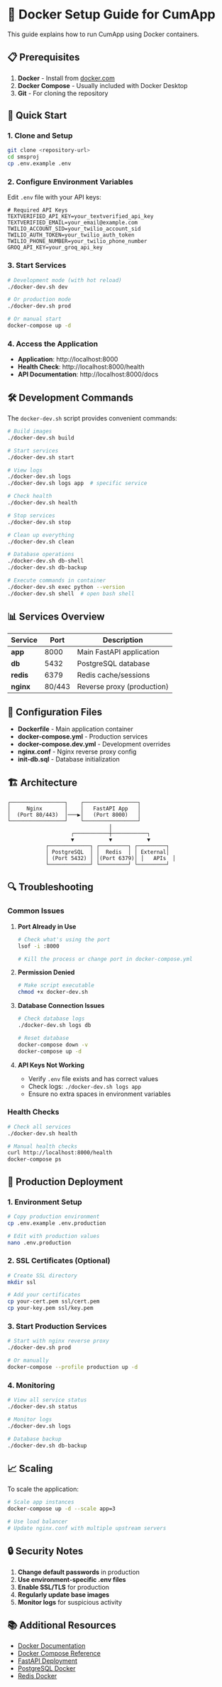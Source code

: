 # 🐳 Docker Setup Guide for CumApp

This guide explains how to run CumApp using Docker containers.

## 📋 Prerequisites

1. **Docker** - Install from [docker.com](https://www.docker.com/get-started)
2. **Docker Compose** - Usually included with Docker Desktop
3. **Git** - For cloning the repository

## 🚀 Quick Start

### 1. Clone and Setup
```bash
git clone <repository-url>
cd smsproj
cp .env.example .env
```

### 2. Configure Environment Variables
Edit `.env` file with your API keys:
```env
# Required API Keys
TEXTVERIFIED_API_KEY=your_textverified_api_key
TEXTVERIFIED_EMAIL=your_email@example.com
TWILIO_ACCOUNT_SID=your_twilio_account_sid
TWILIO_AUTH_TOKEN=your_twilio_auth_token
TWILIO_PHONE_NUMBER=your_twilio_phone_number
GROQ_API_KEY=your_groq_api_key
```

### 3. Start Services
```bash
# Development mode (with hot reload)
./docker-dev.sh dev

# Or production mode
./docker-dev.sh prod

# Or manual start
docker-compose up -d
```

### 4. Access the Application
- **Application**: http://localhost:8000
- **Health Check**: http://localhost:8000/health
- **API Documentation**: http://localhost:8000/docs

## 🛠 Development Commands

The `docker-dev.sh` script provides convenient commands:

```bash
# Build images
./docker-dev.sh build

# Start services
./docker-dev.sh start

# View logs
./docker-dev.sh logs
./docker-dev.sh logs app  # specific service

# Check health
./docker-dev.sh health

# Stop services
./docker-dev.sh stop

# Clean up everything
./docker-dev.sh clean

# Database operations
./docker-dev.sh db-shell
./docker-dev.sh db-backup

# Execute commands in container
./docker-dev.sh exec python --version
./docker-dev.sh shell  # open bash shell
```

## 📊 Services Overview

| Service | Port | Description |
|---------|------|-------------|
| **app** | 8000 | Main FastAPI application |
| **db** | 5432 | PostgreSQL database |
| **redis** | 6379 | Redis cache/sessions |
| **nginx** | 80/443 | Reverse proxy (production) |

## 🔧 Configuration Files

- **Dockerfile** - Main application container
- **docker-compose.yml** - Production services
- **docker-compose.dev.yml** - Development overrides
- **nginx.conf** - Nginx reverse proxy config
- **init-db.sql** - Database initialization

## 🏗 Architecture

```
┌─────────────────┐    ┌─────────────────┐
│     Nginx       │    │   FastAPI App   │
│  (Port 80/443)  │───▶│   (Port 8000)   │
└─────────────────┘    └─────────────────┘
                                │
                    ┌───────────┼───────────┐
                    ▼           ▼           ▼
            ┌─────────────┐ ┌─────────┐ ┌─────────┐
            │ PostgreSQL  │ │  Redis  │ │ External│
            │ (Port 5432) │ │(Port 6379)│ │   APIs  │
            └─────────────┘ └─────────┘ └─────────┘
```

## 🔍 Troubleshooting

### Common Issues

1. **Port Already in Use**
   ```bash
   # Check what's using the port
   lsof -i :8000
   
   # Kill the process or change port in docker-compose.yml
   ```

2. **Permission Denied**
   ```bash
   # Make script executable
   chmod +x docker-dev.sh
   ```

3. **Database Connection Issues**
   ```bash
   # Check database logs
   ./docker-dev.sh logs db
   
   # Reset database
   docker-compose down -v
   docker-compose up -d
   ```

4. **API Keys Not Working**
   - Verify `.env` file exists and has correct values
   - Check logs: `./docker-dev.sh logs app`
   - Ensure no extra spaces in environment variables

### Health Checks

```bash
# Check all services
./docker-dev.sh health

# Manual health checks
curl http://localhost:8000/health
docker-compose ps
```

## 🚀 Production Deployment

### 1. Environment Setup
```bash
# Copy production environment
cp .env.example .env.production

# Edit with production values
nano .env.production
```

### 2. SSL Certificates (Optional)
```bash
# Create SSL directory
mkdir ssl

# Add your certificates
cp your-cert.pem ssl/cert.pem
cp your-key.pem ssl/key.pem
```

### 3. Start Production Services
```bash
# Start with nginx reverse proxy
./docker-dev.sh prod

# Or manually
docker-compose --profile production up -d
```

### 4. Monitoring
```bash
# View all service status
./docker-dev.sh status

# Monitor logs
./docker-dev.sh logs

# Database backup
./docker-dev.sh db-backup
```

## 📈 Scaling

To scale the application:

```bash
# Scale app instances
docker-compose up -d --scale app=3

# Use load balancer
# Update nginx.conf with multiple upstream servers
```

## 🔒 Security Notes

1. **Change default passwords** in production
2. **Use environment-specific .env files**
3. **Enable SSL/TLS** for production
4. **Regularly update base images**
5. **Monitor logs** for suspicious activity

## 📚 Additional Resources

- [Docker Documentation](https://docs.docker.com/)
- [Docker Compose Reference](https://docs.docker.com/compose/)
- [FastAPI Deployment](https://fastapi.tiangolo.com/deployment/)
- [PostgreSQL Docker](https://hub.docker.com/_/postgres)
- [Redis Docker](https://hub.docker.com/_/redis)